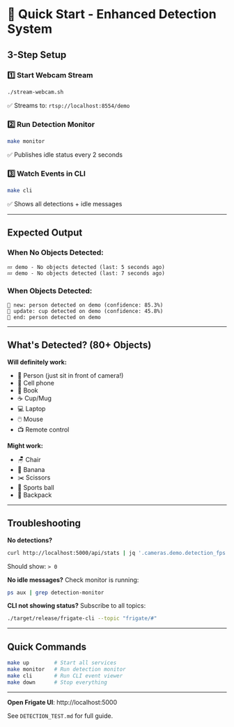 # 🚀 Quick Start - Enhanced Detection System

## 3-Step Setup

### 1️⃣ Start Webcam Stream
```bash
./stream-webcam.sh
```
✅ Streams to: `rtsp://localhost:8554/demo`

### 2️⃣ Run Detection Monitor
```bash
make monitor
```
✅ Publishes idle status every 2 seconds

### 3️⃣ Watch Events in CLI
```bash
make cli
```
✅ Shows all detections + idle messages

---

## Expected Output

### When No Objects Detected:
```
💤 demo - No objects detected (last: 5 seconds ago)
💤 demo - No objects detected (last: 7 seconds ago)
```

### When Objects Detected:
```
🎯 new: person detected on demo (confidence: 85.3%)
🎯 update: cup detected on demo (confidence: 45.8%)
🎯 end: person detected on demo
```

---

## What's Detected? (80+ Objects)

**Will definitely work:**
- 👤 Person (just sit in front of camera!)
- 📱 Cell phone
- 📖 Book
- ☕ Cup/Mug
- 💻 Laptop
- 🖱️ Mouse
- 📺 Remote control

**Might work:**
- 🪑 Chair
- 🍌 Banana
- ✂️ Scissors
- 🎾 Sports ball
- 🎒 Backpack

---

## Troubleshooting

**No detections?**
```bash
curl http://localhost:5000/api/stats | jq '.cameras.demo.detection_fps'
```
Should show: `> 0`

**No idle messages?**
Check monitor is running:
```bash
ps aux | grep detection-monitor
```

**CLI not showing status?**
Subscribe to all topics:
```bash
./target/release/frigate-cli --topic "frigate/#"
```

---

## Quick Commands

```bash
make up        # Start all services
make monitor   # Run detection monitor
make cli       # Run CLI event viewer
make down      # Stop everything
```

---

**Open Frigate UI**: http://localhost:5000

See `DETECTION_TEST.md` for full guide.

